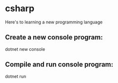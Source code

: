 # csharp
Here's to learning a new programming language

## Create a new console program:

dotnet new console

## Compile and run console program:

dotnet run
